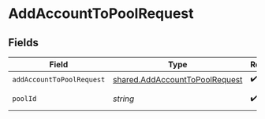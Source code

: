 # AddAccountToPoolRequest


## Fields

| Field                                                                            | Type                                                                             | Required                                                                         | Description                                                                      |
| -------------------------------------------------------------------------------- | -------------------------------------------------------------------------------- | -------------------------------------------------------------------------------- | -------------------------------------------------------------------------------- |
| `addAccountToPoolRequest`                                                        | [shared.AddAccountToPoolRequest](../../models/shared/addaccounttopoolrequest.md) | :heavy_check_mark:                                                               | N/A                                                                              |
| `poolId`                                                                         | *string*                                                                         | :heavy_check_mark:                                                               | The pool ID.                                                                     |